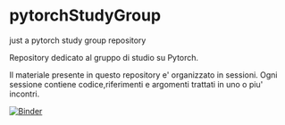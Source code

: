 # pytorchStudyGroup
just a pytorch study group repository

Repository dedicato al gruppo di studio su Pytorch.

Il materiale presente in questo repository e' organizzato in sessioni.
Ogni sessione contiene codice,riferimenti e argomenti trattati in uno
o piu' incontri.


[![Binder](https://mybinder.org/badge_logo.svg)](https://mybinder.org/v2/gh/odaepo/pytorchStudyGroup/HEAD)
